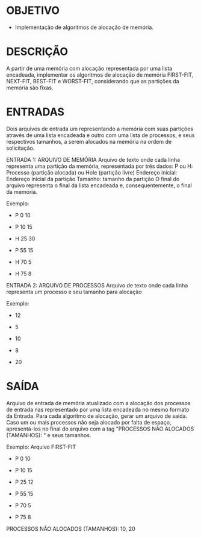 # OBJETIVO

- Implementação de algoritmos de alocação de memória.

# DESCRIÇÃO

A partir de uma memória com alocação representada por uma lista encadeada, implementar os algoritmos de alocação de memória FIRST-FIT, NEXT-FIT, BEST-FIT e WORST-FIT, considerando que as partições da memória são fixas.

# ENTRADAS

Dois arquivos de entrada um representando a memória com suas partições através de uma lista encadeada e  outro com uma lista de processos, e seus respectivos tamanhos, a serem alocados na memória na ordem de solicitação.

ENTRADA 1: ARQUIVO DE MEMÓRIA
Arquivo de texto onde cada linha representa uma partição da memória, representada por três dados:
P ou H: Processo (partição alocada) ou Hole (partição livre)
Endereço inicial: Endereço inicial da partição
Tamanho: tamanho da partição
O final do arquivo representa o final da lista encadeada e, consequentemente, o final da memória.

Exemplo:
- P 0 10

- P 10 15

- H 25 30

- P 55 15

- H 70 5

- H 75 8

ENTRADA 2: ARQUIVO DE PROCESSOS
Arquivo de texto onde cada linha representa um processo e seu tamanho para alocação

Exemplo:
- 12

- 5

- 10

- 8

- 20

# SAÍDA

Arquivo de entrada de memória atualizado com a alocação dos processos de entrada nas representado por uma lista encadeada no mesmo formato da Entrada.
Para cada algoritmo de alocação, gerar um arquivo de saída.
Caso um ou mais processos não seja alocado por falta de espaço, apresentá-los no final do arquivo com a tag "PROCESSOS NÃO ALOCADOS (TAMANHOS): " e seus tamanhos.

Exemplo:
Arquivo FIRST-FIT
- P 0 10

- P 10 15

- P 25 12

- P 55 15

- P 70 5

- P 75 8

PROCESSOS NÃO ALOCADOS (TAMANHOS): 10, 20

